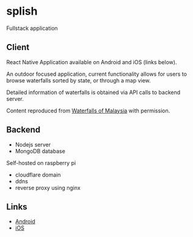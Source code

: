 # splish
Fullstack application

## Client
React Native Application available on Android and iOS (links below).  
  
An outdoor focused application, current functionality allows for users to browse waterfalls sorted by state, or through a map view.  
  
Detailed information of waterfalls is obtained via API calls to backend server.  
  
Content reproduced from [Waterfalls of Malaysia](https://waterfallsofmalaysia.com/d.php) with permission.  


## Backend
- Nodejs server
- MongoDB database

Self-hosted on raspberry pi
- cloudflare domain
- ddns
- reverse proxy using nginx


## Links
- [Android](https://play.google.com/store/apps/details?id=com.splish14092022&pli=1)
- [iOS](https://apps.apple.com/us/app/splishmy/id6443442595)
